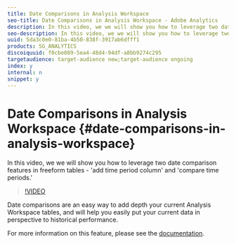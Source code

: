 ```yaml
---
title: Date Comparisons in Analysis Workspace
seo-title: Date Comparisons in Analysis Workspace - Adobe Analytics
description: In this video, we we will show you how to leverage two date comparison features in freeform tables - 'add time period column' and 'compare time periods.'
seo-description: In this video, we we will show you how to leverage two date comparison features in freeform tables - 'add time period column' and 'compare time periods.' - Adobe Analytics
uuid: 5da3c0e0-81ba-4b50-838f-3917ab6dfff1
products: SG_ANALYTICS
discoiquuid: f0cbe089-5ea4-48d4-94df-a8bb9274c295
targetaudience: target-audience new;target-audience ongoing
index: y
internal: n
snippet: y
---
```


# Date Comparisons in Analysis Workspace {#date-comparisons-in-analysis-workspace}

In this video, we we will show you how to leverage two date comparison features in freeform tables - 'add time period column' and 'compare time periods.'

>[!VIDEO](https://video.tv.adobe.com/v/23985/?quality=12)

Date comparisons are an easy way to add depth your current Analysis Workspace tables, and will help you easily put your current data in perspective to historical performance.

For more information on this feature, please see the [documentation](https://marketing.adobe.com/resources/help/en_US/analytics/analysis-workspace/time_comparison.html).

